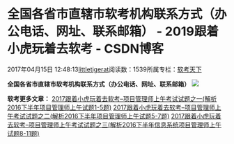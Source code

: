 
# 全国各省市直辖市软考机构联系方式（办公电话、网址、联系邮箱） - 2019跟着小虎玩着去软考 - CSDN博客

2017年04月15日 12:48:13[littletigerat](https://me.csdn.net/littletigerat)阅读数：1539所属专栏：[软考天下](https://blog.csdn.net/column/details/15515.html)




**全国各省市直辖市软考机构联系方式（办公电话、网址、联系邮箱）**
![](https://img-blog.csdn.net/20170415124514283?watermark/2/text/aHR0cDovL2Jsb2cuY3Nkbi5uZXQvbGl0dGxldGlnZXJhdA==/font/5a6L5L2T/fontsize/400/fill/I0JBQkFCMA==/dissolve/70/gravity/SouthEast)

**软考更多文章：**
[2017跟着小虎玩着去软考–项目管理师上午考试试题之一(解析2016下半年项目管理师上午试题1-5题)](http://blog.csdn.net/littletigerat/article/details/65938485)
[2017跟着小虎玩着去软考–项目管理师上午考试试题之二(解析2016下半年项目管理师上午试题5-7题)](http://blog.csdn.net/littletigerat/article/details/65938913)
[2017跟着小虎玩着去软考–项目管理师上午考试试题之三(解析2016下半年信息系统项目管理师上午试题8-11题)](http://blog.csdn.net/littletigerat/article/details/65979635)


